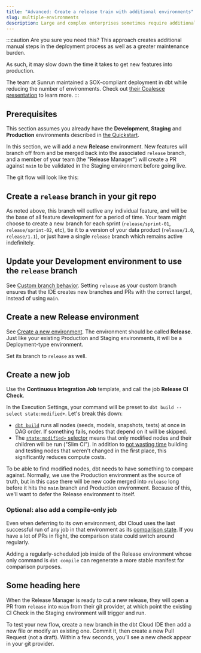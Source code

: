 ```yaml
---
title: "Advanced: Create a release train with additional environments"
slug: multiple-environments
description: Large and complex enterprises sometimes require additional layers of validation before deployment. Learn how to add these checks with dbt Cloud.
---
```


:::caution Are you sure you need this?
This approach creates additional manual steps in the deployment process as well as a greater maintenance burden.

As such, it may slow down the time it takes to get new features into production.

The team at Sunrun maintained a SOX-compliant deployment in dbt while reducing the number of environments. Check out [their Coalesce presentation](https://www.youtube.com/watch?v=vmBAO2XN-fM) to learn more.
:::

## Prerequisites

This section assumes you already have the **Development**, **Staging** and **Production** environments described in [the Quickstart](/guides/orchestration/set-up-ci/in-15-minutes).

In this section, we will add a new **Release** environment. New features will branch off from and be merged back into the associated `release` branch, and a member of your team (the "Release Manager") will create a PR against `main` to be validated in the Staging environment before going live.

The git flow will look like this:
<Lightbox src="/img/guides/best-practices/environment-setup/many-branch-git.png" title="git flow diagram with an intermediary branch" />

## Create a `release` branch in your git repo

As noted above, this branch will outlive any individual feature, and will be the base of all feature development for a period of time. Your team might choose to create a new branch for each sprint (`release/sprint-01`, `release/sprint-02`, etc), tie it to a version of your data product (`release/1.0`, `release/1.1`), or just have a single `release` branch which remains active indefinitely.

## Update your Development environment to use the `release` branch

See [Custom branch behavior](/docs/dbt-cloud-environments#custom-branch-behavior). Setting `release` as your custom branch ensures that the IDE creates new branches and PRs with the correct target, instead of using `main`.

## Create a new Release environment

See [Create a new environment](/docs/dbt-cloud-environments#create-a-deployment-environment). The environment should be called **Release**. Just like your existing Production and Staging environments, it will be a Deployment-type environment.

Set its branch to `release` as well.

## Create a new job

Use the **Continuous Integration Job** template, and call the job **Release CI Check**.

In the Execution Settings, your command will be preset to `dbt build --select state:modified+`. Let's break this down:

- [`dbt build`](/reference/commands/build) runs all nodes (seeds, models, snapshots, tests) at once in DAG order. If something fails, nodes that depend on it will be skipped.
- The [`state:modified+` selector](/reference/node-selection/methods#the-state-method) means that only modified nodes and their children will be run ("Slim CI"). In addition to [not wasting time](https://discourse.getdbt.com/t/how-we-sped-up-our-ci-runs-by-10x-using-slim-ci/2603) building and testing nodes that weren't changed in the first place, this significantly reduces compute costs.

To be able to find modified nodes, dbt needs to have something to compare against. Normally, we use the Production environment as the source of truth, but in this case there will be new code merged into `release` long before it hits the `main` branch and Production environment. Because of this, we'll want to defer the Release environment to itself.

### Optional: also add a compile-only job

Even when deferring to its own environment, dbt Cloud uses the last successful run of any job in that environment as its [comparison state](/reference/node-selection/syntax#about-node-selection). If you have a lot of PRs in flight, the comparison state could switch around regularly.

Adding a regularly-scheduled job inside of the Release environment whose only command is `dbt compile` can regenerate a more stable manifest for comparison purposes.

## Some heading here

When the Release Manager is ready to cut a new release, they will open a PR from `release` into `main` from their git provider, at which point the existing CI Check in the Staging environment will trigger and run.

To test your new flow, create a new branch in the dbt Cloud IDE then add a new file or modify an existing one. Commit it, then create a new Pull Request (not a draft). Within a few seconds, you’ll see a new check appear in your git provider.
